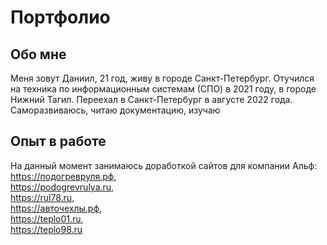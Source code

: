 # Портфолио
## Обо мне
Меня зовут Даниил, 21 год, живу в городе Санкт-Петербург. Отучился на техника по информационным системам (СПО) в 2021 году, в городе Нижний Тагил. Переехал в Санкт-Петербург в августе 2022 года. Саморазвиваюсь, читаю документацию, изучаю   

## Опыт в работе
На данный момент занимаюсь доработкой сайтов для компании Альф:  
	https://подогревруля.рф,  
	https://podogrevrulya.ru,  
	https://rul78.ru,  
	https://авточехлы.рф,  
	https://teplo01.ru,  
	https://teplo98.ru  
